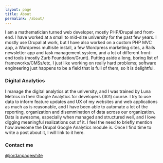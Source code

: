 ```yaml
---
layout: page
title: About
permalink: /about/
---
```


I am a mathematician turned web developer, mostly PHP/Drupal and front-end. I have worked at a small to mid-size university for the past few years. I mostly use Drupal at work, but I have also worked on a custom PHP MVC app, a Wordpress multisite install, a few Wordpress marketing sites, a Rails newsletter app and task management system, and a lot of different front-end tools (mostly Zurb Foundation/Grunt). Putting aside a long, boring list of frameworks/CMSs/etc, I just like working on really hard problems; software engineering just happens to be a field that is full of them, so it is delightful.

### Digital Analytics

I manage the digital analytics at the university, and I was trained by Luna Metrics in their Google Analytics for developers (301) course. I try to use data to inform feature updates and UX of my websites and web applications as much as is reasonable, and I have been able to automate a lot of the reporting, organization and disemmination of data across our organization. Data is awesome, especially when managed and structured well, and I love digging meaningful realizations out of it. I feel the need to briefly mention how awesome the Drupal Google Analytics module is. Once I find time to write a post about it, I will link to it here.

### Contact me

[@jordanpagewhite](https://twitter.com/jordanpagewhite)

